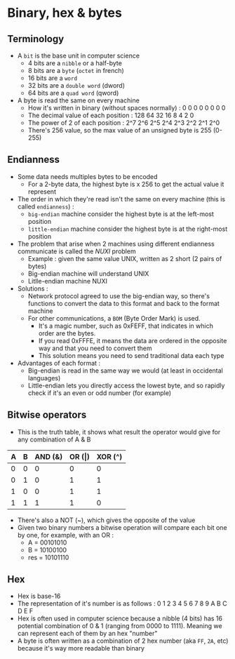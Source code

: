 # Binary, hex & bytes

## Terminology

* A `bit` is the base unit in computer science
  * 4 bits are a `nibble` or a half-byte
  * 8 bits are a `byte` \(`octet` in french\)
  * 16 bits are a `word`
  *  32 bits are a `double word` \(dword\)
  * 64 bits are a `quad word` \(qword\)
* A byte is read the same on every machine
  * How it's written in binary \(without spaces normally\) : 0 0 0 0 0 0 0 0
  * The decimal value of each position : 128 64 32 16 8 4 2 0
  * The power of 2 of each position : 2^7 2^6 2^5 2^4 2^3 2^2 2^1 2^0
  * There's 256 value, so the max value of an unsigned byte is 255 \(0-255\)

## Endianness

* Some data needs multiples bytes to be encoded
  * For a 2-byte data, the highest byte is x 256 to get the actual value it represent
* The order in which they're read isn't the same on every machine \(this is called `endianness`\) :
  * `big-endian` machine consider the highest byte is at the left-most position
  * `little-endian` machine consider the highest byte is at the right-most position
* The problem that arise when 2 machines using different endianness communicate is called the _NUXI_ problem
  * Example : given the same value UNIX, written as 2 short \(2 pairs of bytes\)
  * Big-endian machine will understand UNIX
  * Litlle-endian machine NUXI
* Solutions :
  * Network protocol agreed to use the big-endian way, so there's functions to convert the data to this format and back to the format machine
  * For other communications, a `BOM` \(Byte Order Mark\) is used. 
    * It's a magic number, such as 0xFEFF, that indicates in which order are the bytes.
    * If you read 0xFFFE, it means the data are ordered in the opposite way and that you need to convert them
    * This solution means you need to send traditional data each type
* Advantages of each format :
  * Big-endian is read in the same way we would \(at least in occidental languages\)
  * Little-endian lets you directly access the lowest byte, and so rapidly check if it's an even or odd number \(for example\)

## Bitwise operators

* This is the truth table, it shows what result the operator would give for any combination of A & B

| A | B | AND \(&\) | OR \(\|\) | XOR \(^\) |
| :--- | :--- | :--- | :--- | :--- |
| 0 | 0 | 0 | 0 | 0 |
| 0 | 1 | 0 | 1 | 1 |
| 1 | 0 | 0 | 1 | 1 |
| 1 | 1 | 1 | 1 | 0 |

* There's also a NOT \(~\), which gives the opposite of the value
* Given two binary numbers a bitwise operation will compare each bit one by one, for example, with an OR :
  * A = 00101010 
  * B = 10100100
  * res = 10101110

## Hex

* Hex is base-16
* The representation of it's number is as follows : 0 1 2 3 4 5 6 7 8 9 A B C D E F
* Hex is often used in computer science because a nibble \(4 bits\) has 16 potential combination of 0 & 1 \(ranging from 0000 to 1111\). Meaning we can represent each of them by an hex "number"
* A byte is often written as a combination of 2 hex number \(aka `FF`, `2A`, etc\)  because it's way more readable than binary

